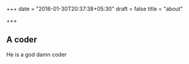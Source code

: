 +++
date = "2016-01-30T20:37:38+05:30"
draft = false
title = "about"

+++

## A coder

He is a god damn coder
